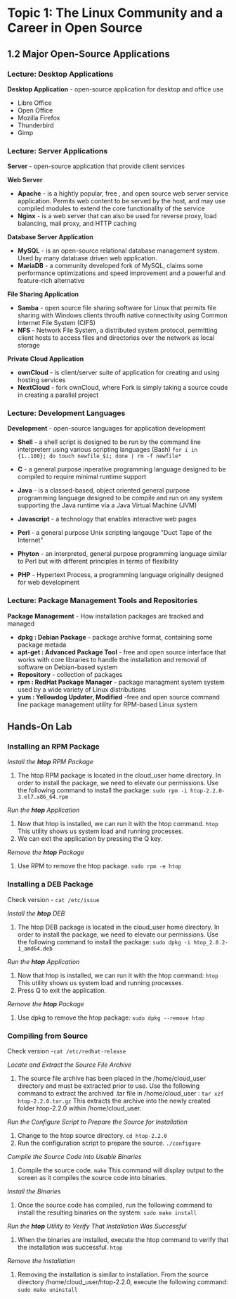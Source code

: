 # Topic 1: The Linux Community and a Career in Open Source

## 1.2 Major Open-Source Applications

### Lecture: Desktop Applications	

**Desktop Application** - open-source application for desktop and office use
- Libre Office
- Open Office
- Mozilla Firefox
- Thunderbird
- Gimp

### Lecture: Server Applications

**Server** - open-source application that provide client services

**Web Server**
- **Apache** - is a hightly popular, free , and open source web server service application. Permits web content to be served by the host, and may use compiled modules to extend the core functionality of the service
- **Nginx** - is a web server that can also be used for reverse proxy, load balancing, mail proxy, and HTTP caching


**Database Server Application**
- **MySQL** - is an open-source relational database management system. Used by many database driven web application.
- **MariaDB**	- a community developed fork of MySQL, claims some performance optimizations and speed improvement and a powerful and feature-rich alternative

**File Sharing Application**
- **Samba**	- open source file sharing software for Linux that permits file sharing with Windows clients throufh native connectivity using Common Internet File System (CIFS)
- **NFS** - Network File System, a distributed system protocol, permitting client hosts to access files and directories over the network as local	storage

**Private Cloud Application**
- **ownCloud** - is client/server suite of application for creating and using hosting services
- **NextCloud** - fork ownCloud, where Fork is simply taking a source coude in creating a parallel project

### Lecture: Development Languages

**Development**	- open-source languages for application development

- **Shell** - a shell script is designed to be run by the command line interpreterr using various scripting languages (Bash)
		`for i in {1..100}; do touch newfile_$i; done | rm -f newfile*`
				
- **C** - a general purpose inperative programming language designed to be compiled to require minimal runtime support
- **Java** - is a classed-based, object oriented general purpose programming language designed to be compile and run on any system supporting the Java runtime via a Java Virtual Machine (JVM)
- **Javascript** - a technology that enables interactive web pages
- **Perl** - a general purpose Unix scripting langauge "Duct Tape of the Internet"
- **Phyton** - an interpreted, general purpose programming language similar to Perl but with different principles in terms of flexibility
- **PHP** - Hypertext Process, a programming language originally designed for web development


### Lecture: Package Management Tools and Repositories

**Package Management** - How installation packages are tracked and managed

- **dpkg : Debian Package** - package archive format, containing some package metada
- **apt-get : Advanced Package Tool** -  free and open source interface that works with core libraries to handle the installation and removal of software on Debian-based system
- **Repository** - collection of packages
- **rpm : RedHat Package Manager** - package managment system system used by a wide variety of Linux distributions
- **yum : Yellowdog Updater, Modified** -free and open source command line package management utility for RPM-based Linux system


## Hands-On Lab

### Installing an RPM Package


*Install the **htop** RPM Package*

1. The htop RPM package is located in the cloud_user home directory. In order to install the package, we need to elevate our permissions.
Use the following command to install the package:
		`sudo rpm -i htop-2.2.0-3.el7.x86_64.rpm`

*Run the **htop** Application*
1. Now that htop is installed, we can run it with the htop command.
		`htop`
	This utility shows us system load and running processes.
2. We can exit the application by pressing the Q key.

*Remove the **htop** Package*

1. Use RPM to remove the htop package.
		`sudo rpm -e htop`

### Installing a DEB Package

Check version - `cat /etc/issue`

*Install the **htop** DEB*

1. The htop DEB package is located in the cloud_user home directory. In order to install the package, we need to elevate our permissions.
Use the following command to install the package:
		`sudo dpkg -i htop_2.0.2-1_amd64.deb`

*Run the **htop** Application*
1. Now that htop is installed, we can run it with the htop command:
		`htop`
This utility shows us system load and running processes.
2. Press Q to exit the application.

*Remove the **htop** Package*
1. Use dpkg to remove the htop package:
		`sudo dpkg --remove htop`

### Compiling from Source

Check version -`cat /etc/redhat-release`

*Locate and Extract the Source File Archive*
1. The source file archive has been placed in the /home/cloud_user directory and must be extracted prior to use. Use the following command to extract the archived .tar file in /home/cloud_user :
		`tar xzf htop-2.2.0.tar.gz`
This extracts the archive into the newly created folder htop-2.2.0 within /home/cloud_user.

*Run the Configure Script to Prepare the Source for Installation*
1. Change to the htop source directory.
		`cd htop-2.2.0`
2. Run the configuration script to prepare the source.
		`./configure`

*Compile the Source Code into Usable Binaries*
1. Compile the source code.
		`make`
This command will display output to the screen as it compiles the source code into binaries.

*Install the Binaries*
1. Once the source code has compiled, run the following command to install the resulting binaries on the system:
		`sudo make install`

*Run the **htop** Utility to Verify That Installation Was Successful*
1. When the binaries are installed, execute the htop command to verify that the installation was successful.
		`htop`

*Remove the Installation*
1. Removing the installation is similar to installation. From the source directory /home/cloud_user/htop-2.2.0, execute the following command:
		`sudo make uninstall`
